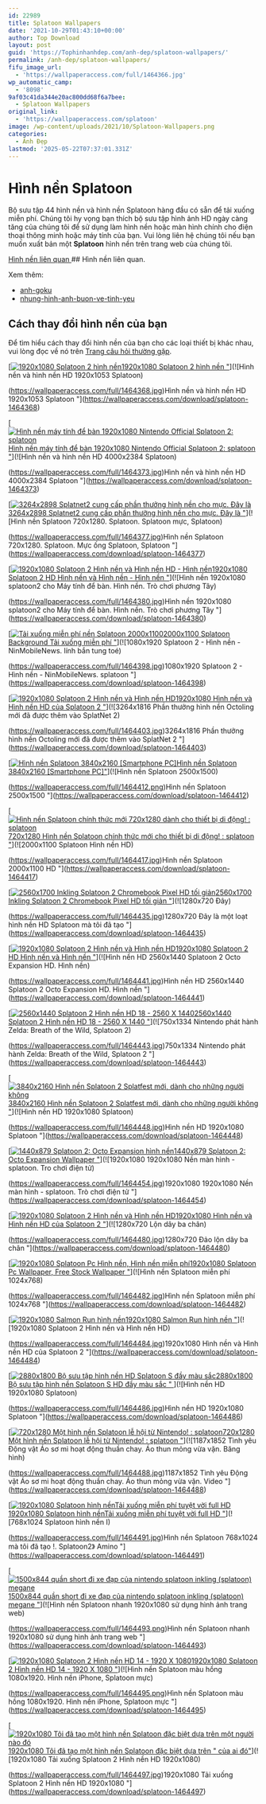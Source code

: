 ```yaml
---
id: 22989
title: Splatoon Wallpapers
date: '2021-10-29T01:43:10+00:00'
author: Top Download
layout: post
guid: 'https://Tophinhanhdep.com/anh-dep/splatoon-wallpapers/'
permalink: /anh-dep/splatoon-wallpapers/
fifu_image_url:
  - 'https://wallpaperaccess.com/full/1464366.jpg'
wp_automatic_camp:
  - '8098'
9af03c41da344e20ac800dd68f6a7bee:
  - Splatoon Wallpapers
original_link:
  - 'https://wallpaperaccess.com/splatoon'
image: /wp-content/uploads/2021/10/Splatoon-Wallpapers.png
categories:
  - Ảnh Đẹp
lastmod: '2025-05-22T07:37:01.331Z'
---
```

# Hình nền Splatoon

Bộ sưu tập 44 hình nền và hình nền Splatoon hàng đầu có sẵn để tải xuống miễn phí. Chúng tôi hy vọng bạn thích bộ sưu tập hình ảnh HD ngày càng tăng của chúng tôi để sử dụng làm hình nền hoặc màn hình chính cho điện thoại thông minh hoặc máy tính của bạn. Vui lòng liên hệ chúng tôi nếu bạn muốn xuất bản một **Splatoon** hình nền trên trang web của chúng tôi.

[Hình nền liên quan ](#related) ## Hình nền liên quan.

   
 Xem thêm:

   
- [anh-goku](https://tophinhanhdep.com/anh-anime/anh-goku/)
- [nhung-hinh-anh-buon-ve-tinh-yeu](https://tophinhanhdep.com/hinh-anh-buon/nhung-hinh-anh-buon-ve-tinh-yeu/)

## Cách thay đổi hình nền của bạn

Để tìm hiểu cách thay đổi hình nền của bạn cho các loại thiết bị khác nhau, vui lòng đọc về nó trên [Trang câu hỏi thường gặp](https://tophinhanhdep.com/faq/).

  
[[![1920x1080 Splatoon 2 hình nền](https://wallpaperaccess.com/full/1464366.jpg)1920x1080 Splatoon 2 hình nền "](https://wallpaperaccess.com/download/splatoon-1464366)](![Hình nền và hình nền HD 1920x1053 Splatoon)

(https://wallpaperaccess.com/full/1464368.jpg)Hình nền và hình nền HD 1920x1053 Splatoon "](https://wallpaperaccess.com/download/splatoon-1464368)

[[![Hình nền máy tính để bàn 1920x1080 Nintendo Official Splatoon 2: splatoon](https://wallpaperaccess.com/full/1419138.jpg)Hình nền máy tính để bàn 1920x1080 Nintendo Official Splatoon 2: splatoon "](https://wallpaperaccess.com/download/splatoon-1419138)](![Hình nền và hình nền HD 4000x2384 Splatoon)

(https://wallpaperaccess.com/full/1464373.jpg)Hình nền và hình nền HD 4000x2384 Splatoon "](https://wallpaperaccess.com/download/splatoon-1464373)

[[![3264x2898 Splatnet2 cung cấp phần thưởng hình nền cho mực.  Đây là](https://wallpaperaccess.com/full/1464375.jpg)3264x2898 Splatnet2 cung cấp phần thưởng hình nền cho mực. Đây là "](https://wallpaperaccess.com/download/splatoon-1464375)](![Hình nền Splatoon 720x1280.  Splatoon.  Splatoon mực, Splatoon)

(https://wallpaperaccess.com/full/1464377.jpg)Hình nền Splatoon 720x1280. Splatoon. Mực ống Splatoon, Splatoon "](https://wallpaperaccess.com/download/splatoon-1464377)

[[![1920x1080 Splatoon 2 Hình nền và Hình nền HD - Hình nền](https://wallpaperaccess.com/full/1464378.jpg)1920x1080 Splatoon 2 HD Hình nền và Hình nền - Hình nền "](https://wallpaperaccess.com/download/splatoon-1464378)](![Hình nền 1920x1080 splatoon2 cho Máy tính để bàn.  Hình nền.  Trò chơi phương Tây)

(https://wallpaperaccess.com/full/1464380.jpg)Hình nền 1920x1080 splatoon2 cho Máy tính để bàn. Hình nền. Trò chơi phương Tây "](https://wallpaperaccess.com/download/splatoon-1464380)

[[![Tải xuống miễn phí nền Splatoon 2000x1100](https://wallpaperaccess.com/full/1464391.jpg)2000x1100 Splatoon Background Tải xuống miễn phí "](https://wallpaperaccess.com/download/splatoon-1464391)](![1080x1920 Splatoon 2 - Hình nền - NinMobileNews.  lính bắn tung toé)

(https://wallpaperaccess.com/full/1464398.jpg)1080x1920 Splatoon 2 - Hình nền - NinMobileNews. splatoon "](https://wallpaperaccess.com/download/splatoon-1464398)

[[![1920x1080 Splatoon 2 Hình nền và Hình nền HD](https://wallpaperaccess.com/full/1464400.png)1920x1080 Hình nền và Hình nền HD của Splatoon 2 "](https://wallpaperaccess.com/download/splatoon-1464400)](![3264x1816 Phần thưởng hình nền Octoling mới đã được thêm vào SplatNet 2)

(https://wallpaperaccess.com/full/1464403.jpg)3264x1816 Phần thưởng hình nền Octoling mới đã được thêm vào SplatNet 2 "](https://wallpaperaccess.com/download/splatoon-1464403)

[[![Hình nền Splatoon 3840x2160 [Smartphone PC]](https://wallpaperaccess.com/full/1464409.jpg)Hình nền Splatoon 3840x2160 \[Smartphone PC\]"](https://wallpaperaccess.com/download/splatoon-1464409)](![Hình nền Splatoon 2500x1500)

(https://wallpaperaccess.com/full/1464412.png)Hình nền Splatoon 2500x1500 "](https://wallpaperaccess.com/download/splatoon-1464412)

[[![Hình nền Splatoon chính thức mới 720x1280 dành cho thiết bị di động!  : splatoon](https://wallpaperaccess.com/full/1464416.jpg)720x1280 Hình nền Splatoon chính thức mới cho thiết bị di động! : splatoon "](https://wallpaperaccess.com/download/splatoon-1464416)](![2000x1100 Splatoon Hình nền HD)

(https://wallpaperaccess.com/full/1464417.jpg)Hình nền Splatoon 2000x1100 HD "](https://wallpaperaccess.com/download/splatoon-1464417)

[[![2560x1700 Inkling Splatoon 2 Chromebook Pixel HD tối giản](https://wallpaperaccess.com/full/1464426.jpg)2560x1700 Inkling Splatoon 2 Chromebook Pixel HD tối giản "](https://wallpaperaccess.com/download/splatoon-1464426)](![1280x720 Đây)

(https://wallpaperaccess.com/full/1464435.jpg)1280x720 Đây là một loạt hình nền HD Splatoon mà tôi đã tạo "](https://wallpaperaccess.com/download/splatoon-1464435)

[[![1920x1080 Splatoon 2 Hình nền và Hình nền HD](https://wallpaperaccess.com/full/1464437.jpg)1920x1080 Splatoon 2 HD Hình nền và Hình nền "](https://wallpaperaccess.com/download/splatoon-1464437)](![Hình nền HD 2560x1440 Splatoon 2 Octo Expansion HD.  Hình nền)

(https://wallpaperaccess.com/full/1464441.jpg)Hình nền HD 2560x1440 Splatoon 2 Octo Expansion HD. Hình nền "](https://wallpaperaccess.com/download/splatoon-1464441)

[[![2560x1440 Splatoon 2 Hình nền HD 18 - 2560 X 1440](https://wallpaperaccess.com/full/1464442.jpg)2560x1440 Splatoon 2 Hình nền HD 18 - 2560 X 1440 "](https://wallpaperaccess.com/download/splatoon-1464442)](![750x1334 Nintendo phát hành Zelda: Breath of the Wild, Splatoon 2)

(https://wallpaperaccess.com/full/1464443.jpg)750x1334 Nintendo phát hành Zelda: Breath of the Wild, Splatoon 2 "](https://wallpaperaccess.com/download/splatoon-1464443)

[[![3840x2160 Hình nền Splatoon 2 Splatfest mới, dành cho những người không](https://wallpaperaccess.com/full/1464447.jpg)3840x2160 Hình nền Splatoon 2 Splatfest mới, dành cho những người không "](https://wallpaperaccess.com/download/splatoon-1464447)](![Hình nền HD 1920x1080 Splatoon)

(https://wallpaperaccess.com/full/1464448.jpg)Hình nền HD 1920x1080 Splatoon "](https://wallpaperaccess.com/download/splatoon-1464448)

[[![1440x879 Splatoon 2: Octo Expansion hình nền](https://wallpaperaccess.com/full/1464453.jpg)1440x879 Splatoon 2: Octo Expansion Wallpaper "](https://wallpaperaccess.com/download/splatoon-1464453)](![1920x1080 1920x1080 Nền màn hình - splatoon.  Tro chơi điện tử)

(https://wallpaperaccess.com/full/1464454.jpg)1920x1080 1920x1080 Nền màn hình - splatoon. Trò chơi điện tử "](https://wallpaperaccess.com/download/splatoon-1464454)

[[![1920x1080 Splatoon 2 Hình nền và Hình nền HD](https://wallpaperaccess.com/full/1464479.jpg)1920x1080 Hình nền và Hình nền HD của Splatoon 2 "](https://wallpaperaccess.com/download/splatoon-1464479)](![1280x720 Lộn dây ba chân)

(https://wallpaperaccess.com/full/1464480.jpg)1280x720 Đảo lộn dây ba chân "](https://wallpaperaccess.com/download/splatoon-1464480)

[[![1920x1080 Splatoon Pc Hình nền, Hình nền miễn phí](https://wallpaperaccess.com/full/1464481.png)1920x1080 Splatoon Pc Wallpaper, Free Stock Wallpaper "](https://wallpaperaccess.com/download/splatoon-1464481)](![Hình nền Splatoon miễn phí 1024x768)

(https://wallpaperaccess.com/full/1464482.jpg)Hình nền Splatoon miễn phí 1024x768 "](https://wallpaperaccess.com/download/splatoon-1464482)

[[![1920x1080 Salmon Run hình nền](https://wallpaperaccess.com/full/1464483.png)1920x1080 Salmon Run hình nền "](https://wallpaperaccess.com/download/splatoon-1464483)](![1920x1080 Splatoon 2 Hình nền và Hình nền HD)

(https://wallpaperaccess.com/full/1464484.jpg)1920x1080 Hình nền và Hình nền HD của Splatoon 2 "](https://wallpaperaccess.com/download/splatoon-1464484)

[[![2880x1800 Bộ sưu tập hình nền HD Splatoon S đầy màu sắc](https://wallpaperaccess.com/full/1464485.jpg)2880x1800 Bộ sưu tập hình nền Splatoon S HD đầy màu sắc " ](https://wallpaperaccess.com/download/splatoon-1464485)](![Hình nền HD 1920x1080 Splatoon)

(https://wallpaperaccess.com/full/1464486.jpg)Hình nền HD 1920x1080 Splatoon "](https://wallpaperaccess.com/download/splatoon-1464486)

[[![720x1280 Một hình nền Splatoon lễ hội từ Nintendo!  : splatoon](https://wallpaperaccess.com/full/1464487.jpg)720x1280 Một hình nền Splatoon lễ hội từ Nintendo! : splatoon "](https://wallpaperaccess.com/download/splatoon-1464487)](![1187x1852 Tình yêu Động vật Áo sơ mi hoạt động thuần chay.  Áo thun mỏng vừa vặn.  Băng hình)

(https://wallpaperaccess.com/full/1464488.jpg)1187x1852 Tình yêu Động vật Áo sơ mi hoạt động thuần chay. Áo thun mỏng vừa vặn. Video "](https://wallpaperaccess.com/download/splatoon-1464488)

[[![1920x1080 Splatoon hình nềnTải xuống miễn phí tuyệt vời full HD](https://wallpaperaccess.com/full/1464489.jpg)1920x1080 Splatoon hình nềnTải xuống miễn phí tuyệt vời full HD "](https://wallpaperaccess.com/download/splatoon-1464489)](![768x1024 Splatoon hình nền I)

(https://wallpaperaccess.com/full/1464491.jpg)Hình nền Splatoon 768x1024 mà tôi đã tạo !. Splatoon2》 Amino "](https://wallpaperaccess.com/download/splatoon-1464491)

[[![1500x844 quần short đi xe đạp của nintendo splatoon inkling (splatoon) megane](https://wallpaperaccess.com/full/1464492.jpg)1500x844 quần short đi xe đạp của nintendo splatoon inkling (splatoon) megane "](https://wallpaperaccess.com/download/splatoon-1464492)](![Hình nền Splatoon nhanh 1920x1080 sử dụng hình ảnh trang web)

(https://wallpaperaccess.com/full/1464493.png)Hình nền Splatoon nhanh 1920x1080 sử dụng hình ảnh trang web "](https://wallpaperaccess.com/download/splatoon-1464493)

[[![1920x1080 Splatoon 2 Hình nền HD 14 - 1920 X 1080](https://wallpaperaccess.com/full/1464494.jpg)1920x1080 Splatoon 2 Hình nền HD 14 - 1920 X 1080 "](https://wallpaperaccess.com/download/splatoon-1464494)](![Hình nền Splatoon màu hồng 1080x1920.  Hình nền iPhone, Splatoon mực)

(https://wallpaperaccess.com/full/1464495.png)Hình nền Splatoon màu hồng 1080x1920. Hình nền iPhone, Splatoon mực "](https://wallpaperaccess.com/download/splatoon-1464495)

[[![1920x1080 Tôi đã tạo một hình nền Splatoon đặc biệt dựa trên một người nào đó](https://wallpaperaccess.com/full/1464496.png)1920x1080 Tôi đã tạo một hình nền Splatoon đặc biệt dựa trên " của ai đó"](https://wallpaperaccess.com/download/splatoon-1464496)](![1920x1080 Tải xuống Splatoon 2 Hình nền HD 1920x1080)

(https://wallpaperaccess.com/full/1464497.jpg)1920x1080 Tải xuống Splatoon 2 Hình nền HD 1920x1080 "](https://wallpaperaccess.com/download/splatoon-1464497)
